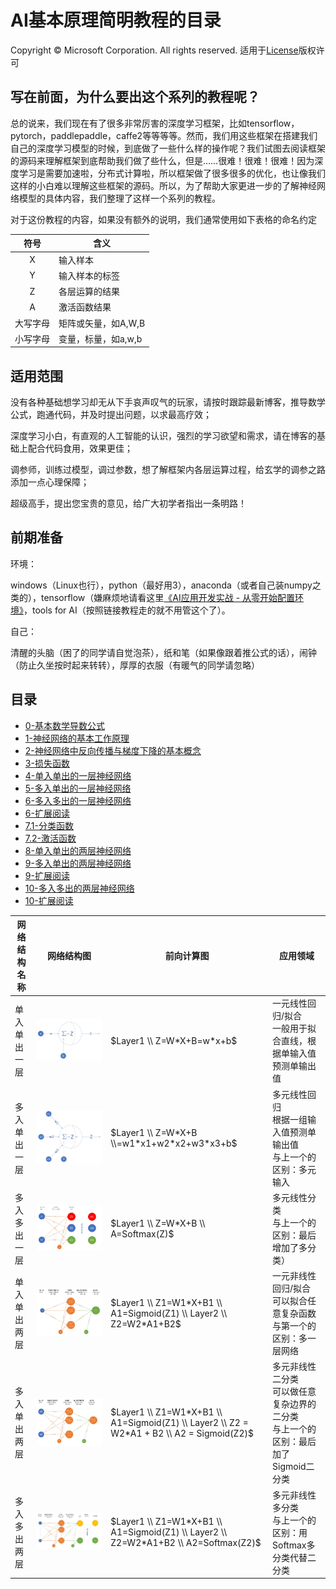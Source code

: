 ﻿# AI基本原理简明教程的目录
Copyright © Microsoft Corporation. All rights reserved.
适用于[License](https://github.com/Microsoft/ai-edu/blob/master/LICENSE.md)版权许可
  
## 写在前面，为什么要出这个系列的教程呢？

总的说来，我们现在有了很多非常厉害的深度学习框架，比如tensorflow，pytorch，paddlepaddle，caffe2等等等等。然而，我们用这些框架在搭建我们自己的深度学习模型的时候，到底做了一些什么样的操作呢？我们试图去阅读框架的源码来理解框架到底帮助我们做了些什么，但是……很难！很难！很难！因为深度学习是需要加速啦，分布式计算啦，所以框架做了很多很多的优化，也让像我们这样的小白难以理解这些框架的源码。所以，为了帮助大家更进一步的了解神经网络模型的具体内容，我们整理了这样一个系列的教程。

对于这份教程的内容，如果没有额外的说明，我们通常使用如下表格的命名约定

| 符号 | 含义|
|:------------:|-------------|
| X | 输入样本 |
| Y | 输入样本的标签 |
| Z | 各层运算的结果|
| A | 激活函数结果|
| 大写字母 | 矩阵或矢量，如A,W,B|
| 小写字母 | 变量，标量，如a,w,b|

## 适用范围
  
  没有各种基础想学习却无从下手哀声叹气的玩家，请按时跟踪最新博客，推导数学公式，跑通代码，并及时提出问题，以求最高疗效；

  深度学习小白，有直观的人工智能的认识，强烈的学习欲望和需求，请在博客的基础上配合代码食用，效果更佳；

  调参师，训练过模型，调过参数，想了解框架内各层运算过程，给玄学的调参之路添加一点心理保障；

  超级高手，提出您宝贵的意见，给广大初学者指出一条明路！

## 前期准备

  环境：
  
  windows（Linux也行），python（最好用3），anaconda（或者自己装numpy之类的），tensorflow（嫌麻烦地请看这里[《AI应用开发实战 - 从零开始配置环境》](https://mp.weixin.qq.com/s/-vG9kg48mt9vcmqDlWtxKw)，tools for AI（按照链接教程走的就不用管这个了）。
  
  自己：

  清醒的头脑（困了的同学请自觉泡茶），纸和笔（如果像跟着推公式的话），闹钟（防止久坐按时起来转转），厚厚的衣服（有暖气的同学请忽略）

## 目录
+ [0-基本数学导数公式](./0-基本数学导数公式.md)
+ [1-神经网络的基本工作原理](./1-神经网络的基本工作原理.md)
+ [2-神经网络中反向传播与梯度下降的基本概念](./2-反向传播与梯度下降.md)
+ [3-损失函数](./3-损失函数.md)
+ [4-单入单出的一层神经网络](./4-单入单出的一层神经网络.md)
+ [5-多入单出的一层神经网络](./5-多入单出的一层神经网络.md)
+ [6-多入多出的一层神经网络](./6-多入多出的一层神经网络.md)
+ [6-扩展阅读](./6-扩展阅读.md)
+ [7.1-分类函数](./7.1-分类函数.md)
+ [7.2-激活函数](./7.2-激活函数.md)
+ [8-单入单出的两层神经网络](./8-单入单出的两层神经网络.md)
+ [9-多入单出的两层神经网络](./9-多入单出的两层神经网络.md)
+ [9-扩展阅读](./9-扩展阅读.md)
+ [10-多入多出的两层神经网络](./10-多入多出的两层神经网络.md)
+ [10-扩展阅读](./10-扩展阅读.md)



|网络结构名称|网络结构图|前向计算图|应用领域|
|----|----|----|----|
|单入单出一层|<img src="./B-教学案例与实践/B6-人工智能基本原理简明教程/Images/4/setup.jpg"/>|$Layer1 \\ Z=W*X+B=w*x+b$|一元线性回归/拟合<br>一般用于拟合直线，根据单输入值预测单输出值|
|多入单出一层|<img src="./B-教学案例与实践/B6-人工智能基本原理简明教程/Images/5/setup.jpg"/>|$Layer1 \\ Z=W*X+B \\=w1*x1+w2*x2+w3*x3+b$|多元线性回归<br>根据一组输入值预测单输出值<br>与上一个的区别：多元输入|
|多入多出一层|<img src="./B-教学案例与实践/B6-人工智能基本原理简明教程/Images/6/NN.jpg"/>|$Layer1 \\ Z=W*X+B \\ A=Softmax(Z)$|多元线性分类<br>与上一个的区别：最后增加了多分类）|
|单入单出两层|<img src="./B-教学案例与实践/B6-人工智能基本原理简明教程/Images/8/setup.jpg"/>|$Layer1 \\ Z1=W1*X+B1 \\ A1=Sigmoid(Z1) \\ Layer2 \\ Z2=W2*A1+B2$|一元非线性回归/拟合<br>可以拟合任意复杂函数<br>与第一个的区别：多一层网络|
|多入单出两层|<img src="./B-教学案例与实践/B6-人工智能基本原理简明教程/Images/9/NN.jpg"/>|$Layer1 \\ Z1=W1*X+B1 \\ A1=Sigmoid(Z1) \\ Layer2 \\ Z2 = W2*A1 + B2 \\ A2 = Sigmoid(Z2)$|多元非线性二分类<br>可以做任意复杂边界的二分类<br>与上一个的区别：最后加了Sigmoid二分类|
|多入多出两层|<img src="./B-教学案例与实践/B6-人工智能基本原理简明教程/Images/10/SetupNN.jpg"/>|$Layer1 \\ Z1=W1*X+B1 \\ A1=Sigmoid(Z1) \\ Layer2 \\ Z2=W2*A1+B2 \\ A2=Softmax(Z2)$|多元非线性多分类<br>与上一个的区别：用Softmax多分类代替二分类|


